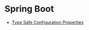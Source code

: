 # Spring Boot

* [Type Safe Configuration Properties](Type-Safe-Configuration-Properties/Type-Safe-Configuration-Properties.md) 

